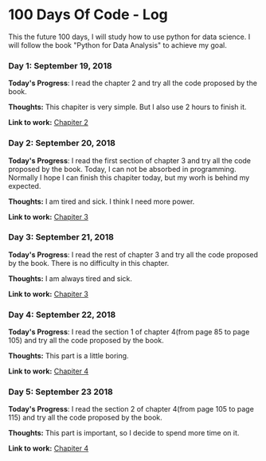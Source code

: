 # 100 Days Of Code - Log

This the future 100 days, I will study how to use python for data science. I will follow the book "Python for Data Analysis" to achieve my goal.

### Day 1: September 19, 2018

**Today's Progress**: I read the chapter 2 and try all the code proposed by the book.

**Thoughts:** This chapiter is very simple. But I also use 2 hours to finish it.

**Link to work:** [Chapiter 2](https://github.com/zhufangda/Exercise/blob/master/python/Chapitre_2.ipynb)

### Day 2: September 20, 2018

**Today's Progress**: I read the first section of chapter 3 and try all the code proposed by the book. Today, I can not be absorbed in programming. Normally I hope I can finish this chapiter today, but my worh is behind my expected.

**Thoughts:** I am tired and sick. I think I need more power.

**Link to work:** [Chapiter 3](https://github.com/zhufangda/Exercise/blob/master/python/Chapiter%203%20Built-in%20Data%20Structures%2C%20Functions%2C%20and%20Files.ipynb)


### Day 3: September 21, 2018

**Today's Progress**: I read the rest  of chapter 3 and try all the code proposed by the book. There is no difficulty in this chapter.

**Thoughts:** I am always tired and sick.

**Link to work:** [Chapiter 3](https://github.com/zhufangda/Exercise/blob/master/python/Chapiter%203%20Built-in%20Data%20Structures%2C%20Functions%2C%20and%20Files.ipynb)


### Day 4: September 22, 2018

**Today's Progress**: I read the section 1 of chapter 4(from page 85 to page 105) and try all the code proposed by the book.

**Thoughts:** This part is a little boring.

**Link to work:** [Chapiter 4](https://github.com/zhufangda/Exercise/blob/master/python/Chapiter_4_Numpy_Basics_Arrays_and_Vectorized_Computation.ipynb)


### Day 5: September 23 2018

**Today's Progress**: I read the section 2 of chapter 4(from page 105 to page 115) and try all the code proposed by the book.

**Thoughts:** This part is important, so I decide to spend more time on it. 

**Link to work:** [Chapiter 4](https://github.com/zhufangda/Exercise/blob/master/python/Chapiter_4_Numpy_Basics_Arrays_and_Vectorized_Computation.ipynb)